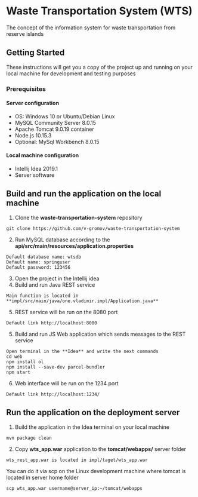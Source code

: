 # Waste Transportation System (WTS)
The concept of the information system for waste transportation from reserve islands

## Getting Started

These instructions will get you a copy of the project up and running on your local machine for development and testing purposes

### Prerequisites

#### Server configuration

* OS: Windows 10 or Ubuntu/Debian Linux
* MySQL Community Server 8.0.15
* Apache Tomcat 9.0.19 container
* Node.js 10.15.3
* Optional: MySql Workbench 8.0.15

#### Local machine configuration

* Intellij Idea 2019.1
* Server software

## Build and run the application on the local machine

1. Clone the **waste-transportation-system** repository
```
git clone https://github.com/v-gromov/waste-transportation-system
```
2. Run MySQL database according to the **api/src/main/resources/application.properties**
```
Default database name: wtsdb
Default name: springuser
Default password: 123456
```
3. Open the project in the Intellij idea
4. Build and run Java REST service
```
Main function is located in **impl/src/main/java/one.vladimir.impl/Application.java**
```
5. REST service will be run on the 8080 port
```
Default link http://localhost:8080
```
5. Build and run JS Web application which sends messages to the REST service
```
Open terminal in the **Idea** and write the next commands
cd web
npm install ol
npm install --save-dev parcel-bundler
npm start
```
6. Web interface will be run on the 1234 port
```
Default link http://localhost:1234/
```

## Run the application on the deployment server
1. Build the application in the Idea terminal on your local machine
```
mvn package clean
```
2. Copy **wts_app.war** application to the **tomcat/webapps/** server folder
```
wts_rest_app.war is located in impl/taget/wts_app.war
```
You can do it via scp on the Linux development machine where tomcat is located in server home folder
```
scp wts_app.war username@server_ip:~/tomcat/webapps
```
